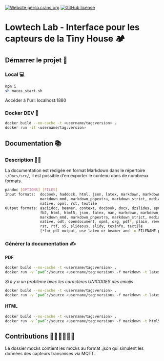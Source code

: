 [![Website perso.crans.org](https://img.shields.io/website-up-down-green-red/http/perso.crans.org.svg)](https://tinyhousesensors.herokuapp.com/)
[![GitHub license](https://img.shields.io/github/license/Naereen/StrapDown.js.svg)](https://github.com/Naereen/StrapDown.js/blob/master/LICENSE)

# Lowtech Lab - Interface pour les capteurs de la Tiny House 🏕

## Démarrer le projet 🚀

### Local  💻
```bash
npm i
sh macos_start.sh
```
Accéder à l'url: localhost:1880 

### Docker DEV 🐳

```bash
docker build --no-cache -t <username/tag:version> .
docker run -it <username/tag:version>  
```
## Documentation 📚

### Description 🙋🏽

La documentation est rédigée en format Markdown dans le répertoire ``~/Docs/src/``, il est possible d'en exporter le contenu dans de nombreux formats. 
```bash
pandoc [OPTIONS] [FILES]
Input formats:  docbook, haddock, html, json, latex, markdown, markdown_github,
                markdown_mmd, markdown_phpextra, markdown_strict, mediawiki,
                native, opml, rst, textile
Output formats: asciidoc, beamer, context, docbook, docx, dzslides, epub, epub3,
                fb2, html, html5, json, latex, man, markdown, markdown_github,
                markdown_mmd, markdown_phpextra, markdown_strict, mediawiki,
                native, odt, opendocument, opml, org, pdf*, plain, revealjs,
                rst, rtf, s5, slideous, slidy, texinfo, textile
                [*for pdf output, use latex or beamer and -o FILENAME.pdf
```

### Générer la documentation ✍️

#### PDF
```bash
docker build --no-cache -t <username/tag:version> .
docker run -v `pwd`:/source <username/tag:version> -f markdown -t latex src/*.md -o documentation-tiny.pdf
```
*Si il y a un problème avec les caractères UNICODES des emojis*
```bash
docker build --no-cache -t <username/tag:version> .
docker run -v `pwd`:/source <username/tag:version> -f markdown -t latex --latex-engine=xelatex src/*.md -o documentation-tiny.pdf
```

#### HTML
```bash
docker build --no-cache -t <username/tag:version> .
docker run -v `pwd`:/source <username/tag:version> -f markdown -t html5 src/*.md -o documentation-tiny.html
```

## Contributions 👩🏻‍🌾👨🏻‍🌾

Le dossier mocks contient les mocks au format .json qui simulent les données des capteurs transmises via MQTT. 